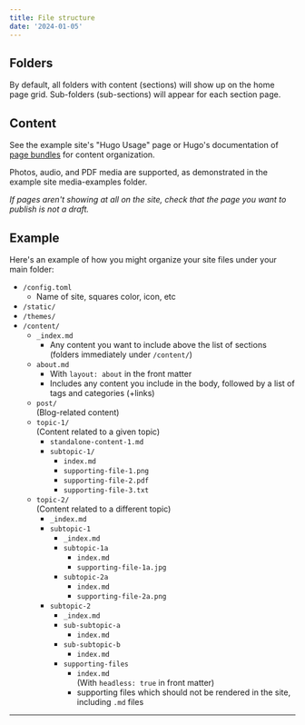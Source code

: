 ```yaml
---
title: File structure
date: '2024-01-05'
---
```


## Folders

By default, all folders with content (sections) will show up on the home page grid. Sub-folders (sub-sections) will appear for each section page.

## Content

See the example site's "Hugo Usage" page or Hugo's documentation of [page bundles](https://gohugo.io/content-management/page-bundles/) for content organization. 

Photos, audio, and PDF media are supported, as demonstrated in the example site media-examples folder.

*If pages aren't showing at all on the site, check that the page you want to publish is not a draft.*

## Example

Here's an example of how you might organize your site files under your main folder:

- `/config.toml`
    - Name of site, squares color, icon, etc
- `/static/`
- `/themes/`
- `/content/`
    - `_index.md`
        - Any content you want to include above the list of sections (folders immediately under `/content/`)
    - `about.md`
        - With `layout: about` in the front matter
        - Includes any content you include in the body, followed by a list of tags and categories (+links)
    - `post/`  
    (Blog-related content)
    - `topic-1/`  
    (Content related to a given topic)
        - `standalone-content-1.md`
        - `subtopic-1/`
            - `index.md`
            - `supporting-file-1.png`
            - `supporting-file-2.pdf`
            - `supporting-file-3.txt`
    - `topic-2/`  
    (Content related to a different topic)
        - `_index.md`
        - `subtopic-1`
            - `_index.md`
            - `subtopic-1a`
                - `index.md`
                - `supporting-file-1a.jpg`
            - `subtopic-2a`
                - `index.md`
                - `supporting-file-2a.png`
        - `subtopic-2`
            - `_index.md`
            - `sub-subtopic-a`
                - `index.md`
            - `sub-subtopic-b`
                - `index.md`
            - `supporting-files`
                - `index.md`  
                (With `headless: true` in front matter)
                - supporting files which should not be rendered in the site, including `.md` files

---